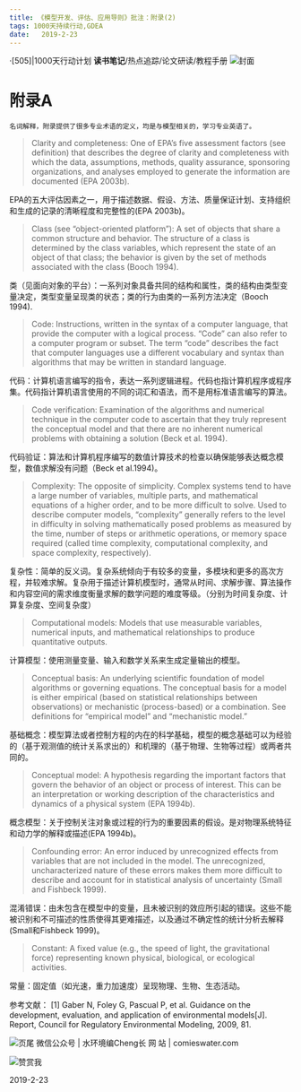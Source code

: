 ```yaml
---
title: 《模型开发、评估、应用导则》批注：附录(2)
tags: 1000天持续行动,GDEA
date:   2019-2-23
---
```

·[505]|1000天行动计划
**读书笔记**/热点追踪/论文研读/教程手册
![封面](http://comieswater-1254012817.cossh.myqcloud.com/comieswater/1534259099598.png)

# 附录A
    名词解释，附录提供了很多专业术语的定义，均是与模型相关的，学习专业英语了。

>Clarity and completeness: One of EPA’s five assessment factors (see definition) that describes the degree of clarity and completeness with which the data, assumptions, methods, quality assurance, sponsoring organizations, and analyses employed to generate the information are documented (EPA 2003b).

EPA的五大评估因素之一，用于描述数据、假设、方法、质量保证计划、支持组织和生成的记录的清晰程度和完整性的(EPA 2003b)。

>Class (see “object-oriented platform”): A set of objects that share a common structure and behavior. The structure of a class is determined by the class variables, which represent the state of an object of that class; the behavior is given by the set of methods associated with the class (Booch 1994).

类（见面向对象的平台）：一系列对象具备共同的结构和属性，类的结构由类型变量决定，类型变量呈现类的状态；类的行为由类的一系列方法决定（Booch 1994).

>Code: Instructions, written in the syntax of a computer language, that provide the computer with a logical process. “Code” can also refer to a computer program or subset. The term “code” describes the fact that computer languages use a different vocabulary and syntax than algorithms that may be written in standard language.

代码：计算机语言编写的指令，表达一系列逻辑进程。代码也指计算机程序或程序集。代码指计算机语言使用的不同的词汇和语法，而不是用标准语言编写的算法。

>Code verification: Examination of the algorithms and numerical technique in the computer code to ascertain that they truly represent the conceptual model and that there are no inherent numerical problems with obtaining a solution (Beck et al. 1994).

代码验证：算法和计算机程序编写的数值计算技术的检查以确保能够表达概念模型，数值求解没有问题（Beck et al.1994)。


>Complexity: The opposite of simplicity. Complex systems tend to have a large number of variables, multiple parts, and mathematical equations of a higher order, and to be more difficult to solve. Used to describe computer models, “complexity” generally refers to the level in difficulty in solving mathematically posed problems as measured by the time, number of steps or arithmetic operations, or memory space required (called time complexity, computational complexity, and space complexity, respectively).

复杂性：简单的反义词。复杂系统倾向于有较多的变量，多模块和更多的高次方程，并较难求解。复杂用于描述计算机模型时，通常从时间、求解步骤、算法操作和内容空间的需求维度衡量求解的数学问题的难度等级。（分别为时间复杂度、计算复杂度、空间复杂度）

>Computational models: Models that use measurable variables, numerical inputs, and mathematical relationships to produce quantitative outputs.

计算模型：使用测量变量、输入和数学关系来生成定量输出的模型。


>Conceptual basis: An underlying scientific foundation of model algorithms or governing equations. The conceptual basis for a model is either empirical (based on statistical relationships between observations) or mechanistic (process-based) or a combination. See definitions for “empirical model” and “mechanistic model.”

基础概念：模型算法或者控制方程的内在的科学基础，模型的概念基础可以为经验的（基于观测值的统计关系求出的）和机理的（基于物理、生物等过程）或两者共同的。

>Conceptual model: A hypothesis regarding the important factors that govern the behavior of an object or process of interest. This can be an interpretation or working description of the characteristics and dynamics of a physical system (EPA 1994b).

概念模型：关于控制关注对象或过程的行为的重要因素的假设。是对物理系统特征和动力学的解释或描述(EPA 1994b)。

>Confounding error: An error induced by unrecognized effects from variables that are not included in the model. The unrecognized, uncharacterized nature of these errors makes them more difficult to describe and account for in statistical analysis of uncertainty (Small and Fishbeck 1999).

混淆错误：由未包含在模型中的变量，且未被识别的效应所引起的错误。这些不能被识别和不可描述的性质使得其更难描述，以及通过不确定性的统计分析去解释(Small和Fishbeck 1999)。

>Constant: A fixed value (e.g., the speed of light, the gravitational force) representing known physical, biological, or ecological activities.

常量：固定值（如光速，重力加速度）呈现物理、生物、生态活动。

参考文献：
[1] Gaber N, Foley G, Pascual P, et al. Guidance on the development, evaluation, and application of environmental models[J]. Report, Council for Regulatory Environmental Modeling, 2009, 81.


![页尾](http://comieswater-1254012817.cossh.myqcloud.com/页尾识别new-2017-09-22.png)
微信公众号 | 水环境编Cheng长
网          站 | comieswater.com


![赞赏我](http://comieswater-1254012817.cossh.myqcloud.com/IMG_3077.JPG)

2019-2-23

